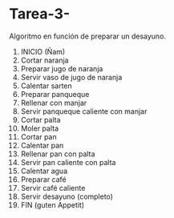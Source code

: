 # Tarea-3-
Algoritmo en función de preparar un desayuno. 
1. INICIO (Ñam)
2. Cortar naranja
3. Preparar jugo de naranja
4. Servir vaso de jugo de naranja
5. Calentar sarten 
6. Preparar panqueque
7. Rellenar con manjar 
8. Servir panqueque caliente con manjar
9. Cortar palta
10. Moler palta
11. Cortar pan
12. Calentar pan 
13. Rellenar pan con palta
14. Servir pan caliente con palta 
15. Calentar agua
16. Preparar café
17. Servir café caliente
18. Servir desayuno (completo)
19. FIN (guten Appetit)
